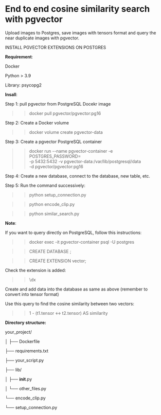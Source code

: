# End to end cosine similarity search with pgvector

Upload images to Postgres, save images with tensors format and query the near duplicate images with pgvector.

INSTALL PGVECTOR EXTENSIONS ON POSTGRES

**Requirement**:

Docker

Python > 3.9

Library: psycopg2

**Insall**:

Step 1: pull pgvector from PostgreSQL Docekr image

>> docker pull pgvector/pgvector:pg16 

Step 2: Create a Docker volume

>> docker volume create pgvector-data

Step 3: Create a pgvector PostgreSQL container

>> docker run --name pgvector-container -e POSTGRES_PASSWORD=<password> \
 -p 5432:5432 -v pgvector-data:/var/lib/postgresql/data \
 -d pgvector/pgvector:pg16 

Step 4: Create a new database, connect to the database, new table, etc.

Step 5: Run the command successively:

>> python setup_connection.py

>> python encode_clip.py

>> python similar_search.py

**Note**:

If you want to query directly on PostgreSQL, follow this instructions:

>> docker exec -it pgvector-container psql -U postgres

>> CREATE DATABASE <databasename>;

>> CREATE EXTENSION vector;

Check the extension is added:

>> \dx 

Create and add data into the database as same as above (remember to convert into tensor format)

Use this query to find the cosine similarity between two vectors:

>>  1 - (t1.tensor <-> t2.tensor) AS similarity

**Directory structure:**

your_project/

│
├── Dockerfile

├── requirements.txt

├── your_script.py

├── lib/

│   ├── __init__.py

│   └── other_files.py

└── encode_clip.py

└── setup_connection.py
